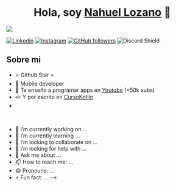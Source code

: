  <div align="center">
     <h1 align="center">Hola, soy <a href="">Nahuel Lozano</a> 👋</h1>
 </div>
 <img src="Diseño sin título (1).png">
 
 [![Linkedin](https://www.freepnglogos.com/images/linkedin-logo-png-1826.html>)](https://www.linkedin.com/in/nahuel-lozano-1862a7302)
 [![Instagram](https://img.shields.io/twitch/status/aristidevs?style=social)](https://www.instagram.com/lozanonahue?igsh=MnE0cHAyZ2pqOWNi)
 [![GitHub followers]()]()
 ![Discord Shield](url)
 
 ## Sobre mi
 
 - ⭐ Github Star ⭐ 
 - 📲 Mobile developer
 - 🎥 Te enseño a programar apps en [Youtube](https://youtube.com/aristidevs?sub_confirmation=1) (+50k subs)
 - ✏️ Y por escrito en [CursoKotlin](https://cursokotlin.com)
 -
 <br>

- 🔭 I’m currently working on ...
- 🌱 I’m currently learning ...
- 👯 I’m looking to collaborate on ...
- 🤔 I’m looking for help with ...
- 💬 Ask me about ...
- 📫 How to reach me: ...
- 😄 Pronouns: ...
- ⚡ Fun fact: ...
-->
